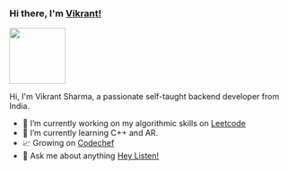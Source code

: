 ### Hi there, I'm [Vikrant!](https://kaafivikrant.me) 
<img src="https://media.giphy.com/media/eebmNnxxtSNiw/giphy.gif" width="100">

Hi, I'm Vikrant Sharma, a passionate self-taught backend developer from India.

- 🔭 I’m currently working on my algorithmic skills on [Leetcode](https://github.com/kaafivikrant/Leetcode_P)
- 🌱 I’m currently learning C++ and AR.
- 📈 Growing on [Codechef](https://www.codechef.com/users/iamvikrant1)
- 💬 Ask me about anything [Hey Listen!](https://github.com/kaafivikrant/kaafivikrant/issues)
